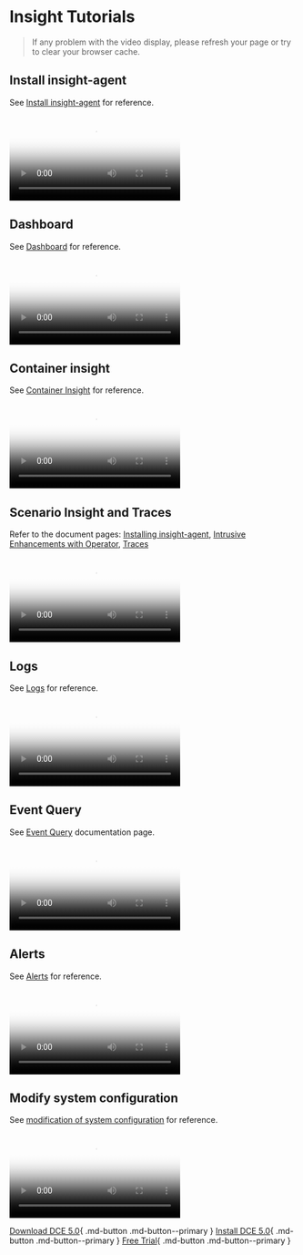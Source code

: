 # Insight Tutorials

> If any problem with the video display, please refresh your page or try to clear your browser cache.

## Install insight-agent

See [Install insight-agent](../insight/quickstart/install/install-agent.md) for reference.

<div class="responsive-video-container">
<video controls src="https://harbor-test2.cn-sh2.ufileos.com/docs/videos/insight-agent.mp4" preload="metadata" poster="images/insight-agent.png"></video>
</div>

## Dashboard

See [Dashboard](../insight/user-guide/dashboard/dashboard.md) for reference.

<div class="responsive-video-container">
<video controls src="https://harbor-test2.cn-sh2.ufileos.com/docs/videos/dashboard.mp4" preload="metadata" poster="images/insight-dashboard.png"></video>
</div>

## Container insight

See [Container Insight](../ghippo/user-guide/workspace/folders.md) for reference.

<div class="responsive-video-container">
<video controls src="https://harbor-test2.cn-sh2.ufileos.com/docs/videos/container-monitor.mp4" preload="metadata" poster="images/insight-container.png"></video>
</div>

## Scenario Insight and Traces

Refer to the document pages: [Installing insight-agent](../insight/quickstart/install/install-agent.md), [Intrusive Enhancements with Operator](../insight/quickstart/otel/operator.md), [Traces](../insight/user-guide/data-query/trace.md)

<div class="responsive-video-container">
<video controls src="https://harbor-test2.cn-sh2.ufileos.com/docs/videos/trace.mp4" preload="metadata" poster="images/insight-trace.png"></video>
</div>

## Logs

See [Logs](../insight/user-guide/data-query/log.md) for reference.

<div class="responsive-video-container">
<video controls src="https://harbor-test2.cn-sh2.ufileos.com/docs/videos/logs.mp4" preload="metadata" poster="images/insight-log.png"></video>
</div>

## Event Query

See [Event Query](../insight/user-guide/data-query/event.md) documentation page.

<div class="responsive-video-container">
<video controls src="https://harbor-test2.cn-sh2.ufileos.com/docs/videos/event-query.mp4" preload="metadata" poster="images/event-query.jpg"></video>
</div>

## Alerts

See [Alerts](../insight/user-guide/alert-center/alert-policy.md) for reference.

<div class="responsive-video-container">
<video controls src="https://harbor-test2.cn-sh2.ufileos.com/docs/videos/alerts.mp4" preload="metadata" poster="images/insight-alert.png"></video>
</div>

## Modify system configuration

See [modification of system configuration](../insight/user-guide/system-config/modify-config.md) for reference.

<div class="responsive-video-container">
<video controls src="https://harbor-test2.cn-sh2.ufileos.com/docs/videos/sys-config.mp4" preload="metadata" poster="images/insight-sysconfig.png"></video>
</div>

[Download DCE 5.0](../download/index.md){ .md-button .md-button--primary }
[Install DCE 5.0](../install/index.md){ .md-button .md-button--primary }
[Free Trial](../dce/license0.md){ .md-button .md-button--primary }
